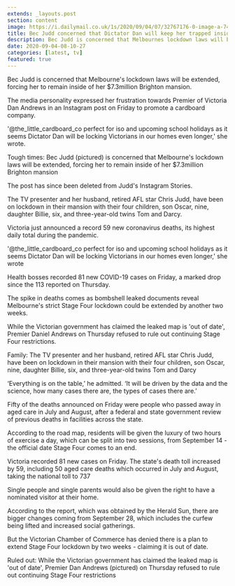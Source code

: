 ```yaml
---
extends: _layouts.post
section: content
image: https://i.dailymail.co.uk/1s/2020/09/04/07/32767176-0-image-a-74_1599202775274.jpg 
title: Bec Judd concerned that Dictator Dan will keep her trapped inside her mansion 
description: Bec Judd is concerned that Melbournes lockdown laws will be extended, forcing her to remain inside of her $7.3million Brighton mansion. 
date: 2020-09-04-08-10-27 
categories: [latest, tv] 
featured: true 
--- 
```

Bec Judd is concerned that Melbourne's lockdown laws will be extended, forcing her to remain inside of her $7.3million Brighton mansion.

The media personality expressed her frustration towards Premier of Victoria Dan Andrews in an Instagram post on Friday to promote a cardboard company.

'@the_little_cardboard_co perfect for iso and upcoming school holidays as it seems Dictator Dan will be locking Victorians in our homes even longer,' she wrote.

Tough times: Bec Judd (pictured) is concerned that Melbourne's lockdown laws will be extended, forcing her to remain inside of her $7.3million Brighton mansion

The post has since been deleted from Judd's Instagram Stories.

The TV presenter and her husband, retired AFL star Chris Judd, have been on lockdown in their mansion with their four children, son Oscar, nine, daughter Billie, six, and three-year-old twins Tom and Darcy. 

Victoria just announced a record 59 new coronavirus deaths, its highest daily total during the pandemic.

'@the_little_cardboard_co perfect for iso and upcoming school holidays as it seems Dictator Dan will be locking Victorians in our homes even longer,' she wrote

Health bosses recorded 81 new COVID-19 cases on Friday, a marked drop since the 113 reported on Thursday.

The spike in deaths comes as bombshell leaked documents reveal Melbourne's strict Stage Four lockdown could be extended by another two weeks.

While the Victorian government has claimed the leaked map is 'out of date', Premier Daniel Andrews on Thursday refused to rule out continuing Stage Four restrictions.

Family: The TV presenter and her husband, retired AFL star Chris Judd, have been on lockdown in their mansion with their four children, son Oscar, nine, daughter Billie, six, and three-year-old twins Tom and Darcy

‘Everything is on the table,’ he admitted. ‘It will be driven by the data and the science, how many cases there are, the types of cases there are.’

Fifty of the deaths announced on Friday were people who passed away in aged care in July and August, after a federal and state government review of previous deaths in facilities across the state.

According to the road map, residents will be given the luxury of two hours of exercise a day, which can be split into two sessions, from September 14 - the official date Stage Four comes to an end.

Victoria recorded 81 new cases on Friday. The state's death toll increased by 59, including 50 aged care deaths which occurred in July and August, taking the national toll to 737

Single people and single parents would also be given the right to have a nominated visitor at their home.

According to the report, which was obtained by the Herald Sun, there are bigger changes coming from September 28, which includes the curfew being lifted and increased social gatherings.

But the Victorian Chamber of Commerce has denied there is a plan to extend Stage Four lockdown by two weeks - claiming it is out of date.

Ruled out: While the Victorian government has claimed the leaked map is 'out of date', Premier Dan Andrews (pictured) on Thursday refused to rule out continuing Stage Four restrictions

